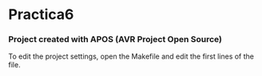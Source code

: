 
# Practica6 

### Project created with APOS (AVR Project Open Source)

To edit the project settings, open the Makefile and edit the first lines of the file.

